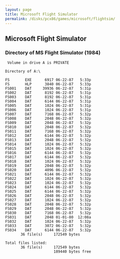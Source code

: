 ```yaml
---
layout: page
title: Microsoft Flight Simulator
permalink: /disks/pcx86/games/microsoft/flightsim/
---
```


Microsoft Flight Simulator
---

### Directory of MS Flight Simulator (1984)

	 Volume in drive A is PRIVATE    

	Directory of A:\

	FS       EXE      6917 06-22-87   5:33p
	FS       HLP      3840 06-22-87   5:33p
	FS001    DAT     39936 06-22-87   5:31p
	FS002    DAT      8192 06-22-87   5:31p
	FS003    DAT      8192 06-22-87   5:31p
	FS004    DAT      6144 06-22-87   5:31p
	FS005    DAT      1024 06-22-87   5:31p
	FS006    DAT      1024 06-22-87   5:31p
	FS007    DAT      7168 06-22-87   5:32p
	FS008    DAT      2048 06-22-87   5:32p
	FS009    DAT      2048 06-22-87   5:32p
	FS010    DAT      2048 06-22-87   5:32p
	FS011    DAT      7168 06-22-87   5:32p
	FS012    DAT      6144 06-22-87   5:32p
	FS013    DAT      2048 06-22-87   5:32p
	FS014    DAT      1024 06-22-87   5:32p
	FS015    DAT      1024 06-22-87   5:32p
	FS016    DAT      6144 06-22-87   5:32p
	FS017    DAT      6144 06-22-87   5:32p
	FS018    DAT      1024 06-22-87   5:32p
	FS019    DAT      2048 06-22-87   5:32p
	FS020    DAT      4096 06-22-87   5:32p
	FS021    DAT      6144 06-22-87   5:32p
	FS022    DAT      1024 06-22-87   5:32p
	FS023    DAT      1024 06-22-87   5:32p
	FS024    DAT      6144 06-22-87   5:32p
	FS025    DAT      6144 06-22-87   5:32p
	FS026    DAT      2048 06-22-87   5:32p
	FS027    DAT      1024 06-22-87   5:32p
	FS028    DAT      2048 06-22-87   5:32p
	FS029    DAT      2048 06-22-87   5:32p
	FS030    DAT      7168 06-22-87   5:32p
	FS031    DAT      2048 01-01-80  12:08a
	FS032    DAT      1024 06-22-87   5:32p
	FS033    DAT      3072 06-22-87   5:32p
	FS034    DAT      6144 06-22-87   5:32p
	       36 file(s)     172549 bytes

	Total files listed:
	       36 file(s)     172549 bytes
	                      189440 bytes free
